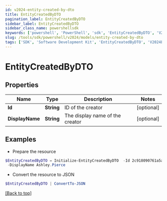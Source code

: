 ```yaml
---
id: v2024-entity-created-by-dto
title: EntityCreatedByDTO
pagination_label: EntityCreatedByDTO
sidebar_label: EntityCreatedByDTO
sidebar_class_name: powershellsdk
keywords: ['powershell', 'PowerShell', 'sdk', 'EntityCreatedByDTO', 'V2024EntityCreatedByDTO'] 
slug: /tools/sdk/powershell/v2024/models/entity-created-by-dto
tags: ['SDK', 'Software Development Kit', 'EntityCreatedByDTO', 'V2024EntityCreatedByDTO']
---
```



# EntityCreatedByDTO

## Properties

Name | Type | Description | Notes
------------ | ------------- | ------------- | -------------
**Id** | **String** | ID of the creator | [optional] 
**DisplayName** | **String** | The display name of the creator | [optional] 

## Examples

- Prepare the resource
```powershell
$EntityCreatedByDTO = Initialize-EntityCreatedByDTO  -Id 2c918090761a5aac0176215c46a62d58 `
 -DisplayName Ashley.Pierce
```

- Convert the resource to JSON
```powershell
$EntityCreatedByDTO | ConvertTo-JSON
```


[[Back to top]](#) 

